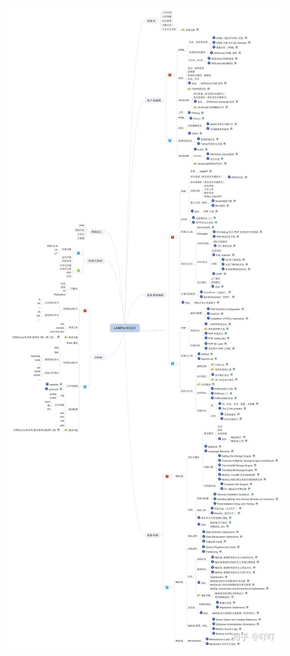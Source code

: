 ![image](https://github.com/foxliang/Blog/blob/master/images/PHP%E5%AD%A6%E4%B9%A0%E6%8A%80%E8%83%BD%E5%9B%BE%E8%B0%B1.jpg)
